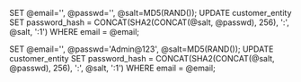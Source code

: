 SET @email='', @passwd='', @salt=MD5(RAND()); 
UPDATE customer_entity SET password_hash = CONCAT(SHA2(CONCAT(@salt, @passwd), 256), ':', @salt, ':1') WHERE email = @email;



SET @email='', @passwd='Admin@123', @salt=MD5(RAND()); 
UPDATE customer_entity SET password_hash = CONCAT(SHA2(CONCAT(@salt, @passwd), 256), ':', @salt, ':1') WHERE email = @email;


